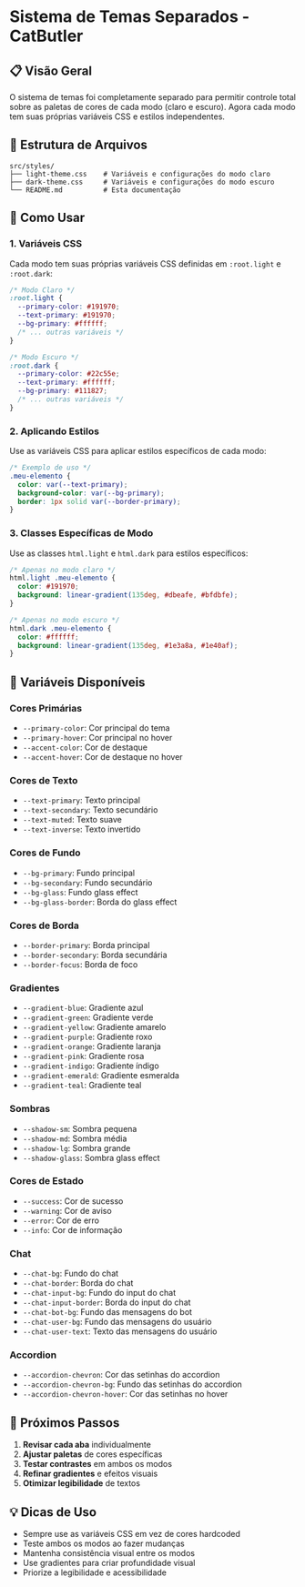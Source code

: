# Sistema de Temas Separados - CatButler

## 📋 Visão Geral

O sistema de temas foi completamente separado para permitir controle total sobre as paletas de cores de cada modo (claro e escuro). Agora cada modo tem suas próprias variáveis CSS e estilos independentes.

## 🎨 Estrutura de Arquivos

```
src/styles/
├── light-theme.css    # Variáveis e configurações do modo claro
├── dark-theme.css     # Variáveis e configurações do modo escuro
└── README.md          # Esta documentação
```

## 🔧 Como Usar

### 1. Variáveis CSS

Cada modo tem suas próprias variáveis CSS definidas em `:root.light` e `:root.dark`:

```css
/* Modo Claro */
:root.light {
  --primary-color: #191970;
  --text-primary: #191970;
  --bg-primary: #ffffff;
  /* ... outras variáveis */
}

/* Modo Escuro */
:root.dark {
  --primary-color: #22c55e;
  --text-primary: #ffffff;
  --bg-primary: #111827;
  /* ... outras variáveis */
}
```

### 2. Aplicando Estilos

Use as variáveis CSS para aplicar estilos específicos de cada modo:

```css
/* Exemplo de uso */
.meu-elemento {
  color: var(--text-primary);
  background-color: var(--bg-primary);
  border: 1px solid var(--border-primary);
}
```

### 3. Classes Específicas de Modo

Use as classes `html.light` e `html.dark` para estilos específicos:

```css
/* Apenas no modo claro */
html.light .meu-elemento {
  color: #191970;
  background: linear-gradient(135deg, #dbeafe, #bfdbfe);
}

/* Apenas no modo escuro */
html.dark .meu-elemento {
  color: #ffffff;
  background: linear-gradient(135deg, #1e3a8a, #1e40af);
}
```

## 🎯 Variáveis Disponíveis

### Cores Primárias
- `--primary-color`: Cor principal do tema
- `--primary-hover`: Cor principal no hover
- `--accent-color`: Cor de destaque
- `--accent-hover`: Cor de destaque no hover

### Cores de Texto
- `--text-primary`: Texto principal
- `--text-secondary`: Texto secundário
- `--text-muted`: Texto suave
- `--text-inverse`: Texto invertido

### Cores de Fundo
- `--bg-primary`: Fundo principal
- `--bg-secondary`: Fundo secundário
- `--bg-glass`: Fundo glass effect
- `--bg-glass-border`: Borda do glass effect

### Cores de Borda
- `--border-primary`: Borda principal
- `--border-secondary`: Borda secundária
- `--border-focus`: Borda de foco

### Gradientes
- `--gradient-blue`: Gradiente azul
- `--gradient-green`: Gradiente verde
- `--gradient-yellow`: Gradiente amarelo
- `--gradient-purple`: Gradiente roxo
- `--gradient-orange`: Gradiente laranja
- `--gradient-pink`: Gradiente rosa
- `--gradient-indigo`: Gradiente índigo
- `--gradient-emerald`: Gradiente esmeralda
- `--gradient-teal`: Gradiente teal

### Sombras
- `--shadow-sm`: Sombra pequena
- `--shadow-md`: Sombra média
- `--shadow-lg`: Sombra grande
- `--shadow-glass`: Sombra glass effect

### Cores de Estado
- `--success`: Cor de sucesso
- `--warning`: Cor de aviso
- `--error`: Cor de erro
- `--info`: Cor de informação

### Chat
- `--chat-bg`: Fundo do chat
- `--chat-border`: Borda do chat
- `--chat-input-bg`: Fundo do input do chat
- `--chat-input-border`: Borda do input do chat
- `--chat-bot-bg`: Fundo das mensagens do bot
- `--chat-user-bg`: Fundo das mensagens do usuário
- `--chat-user-text`: Texto das mensagens do usuário

### Accordion
- `--accordion-chevron`: Cor das setinhas do accordion
- `--accordion-chevron-bg`: Fundo das setinhas do accordion
- `--accordion-chevron-hover`: Cor das setinhas no hover

## 🚀 Próximos Passos

1. **Revisar cada aba** individualmente
2. **Ajustar paletas** de cores específicas
3. **Testar contrastes** em ambos os modos
4. **Refinar gradientes** e efeitos visuais
5. **Otimizar legibilidade** de textos

## 💡 Dicas de Uso

- Sempre use as variáveis CSS em vez de cores hardcoded
- Teste ambos os modos ao fazer mudanças
- Mantenha consistência visual entre os modos
- Use gradientes para criar profundidade visual
- Priorize a legibilidade e acessibilidade
